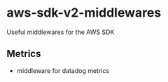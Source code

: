 # aws-sdk-v2-middlewares

Useful middlewares for the AWS SDK

## Metrics

* middleware for datadog metrics